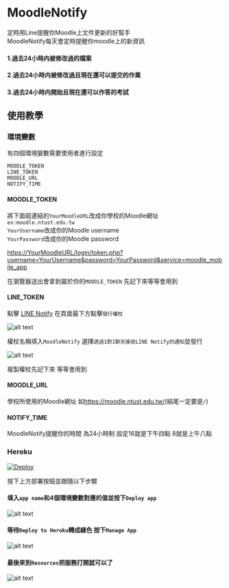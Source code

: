 # MoodleNotify

定時用Line提醒你Moodle上文件更新的好幫手  
MoodleNotify每天會定時提醒你moodle上的新資訊

#### 1.過去24小時内被修改過的檔案

#### 2.過去24小時内被修改過且現在還可以提交的作業

#### 3.過去24小時内開始且現在還可以作答的考試

## 使用教學

### 環境變數

有四個環境變數需要使用者進行設定
```
MOODLE_TOKEN
LINE_TOKEN
MOODLE_URL
NOTIFY_TIME
```

#### MOODLE_TOKEN

將下面超連結的`YourMoodleURL`改成你學校的Moodle網址 `ex:moodle.ntust.edu.tw`  
`YourUsername`改成你的Moodle username  
`YourPassword`改成你的Moodle password

<https://YourMoodleURL/login/token.php?username=YourUsername&password=YourPassword&service=moodle_mobile_app>

在瀏覽器送出會拿到屬於你的`MOODLE_TOKEN` 先記下來等等會用到

#### LINE_TOKEN

點擊 [LINE Notify](https://notify-bot.line.me/my/) 在頁面最下方點擊`發行權杖`

![alt text](https://github.com/MirrorShih/MoodleNotify/blob/main/assets/Line_token.png)

權杖名稱填入`MoodleNotify` 選擇`透過1對1聊天接收LINE Notify的通知`並發行

![alt text](https://github.com/MirrorShih/MoodleNotify/blob/main/assets/Line_token_settings.png)

複製權杖先記下來 等等會用到

#### MOODLE_URL

學校所使用的Moodle網址 如<https://moodle.ntust.edu.tw/>(結尾一定要是`/`)

#### NOTIFY_TIME

MoodleNotify提醒你的時間 為24小時制 設定16就是下午四點 8就是上午八點

### Heroku

[![Deploy](https://www.herokucdn.com/deploy/button.svg)](https://heroku.com/deploy)

按下上方部署按鈕並跟隨以下步驟

#### 填入`app name`和4個環境變數對應的值並按下`Deploy app`

![alt text](https://github.com/MirrorShih/MoodleNotify/blob/main/assets/heroku_deploy.png)

#### 等待`Deploy to Heroku`轉成綠色 按下`Manage App`

![alt text](https://github.com/MirrorShih/MoodleNotify/blob/main/assets/manage.png)

#### 最後來到`Resources`把服務打開就可以了

![alt text](https://github.com/MirrorShih/MoodleNotify/blob/main/assets/resources.png)
